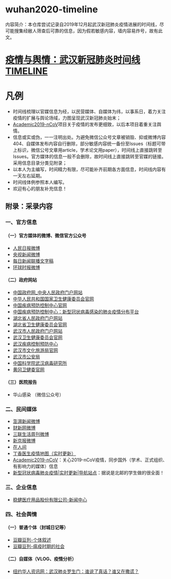 wuhan2020-timeline
====================
内容简介：本仓库尝试记录自2019年12月起武汉新冠肺炎疫情进展的时间线，尽可能搜集经敝人筛查后可靠的信息，因为假若敏感内容，墙内容易炸号，故有此文。<br>

[疫情与舆情：武汉新冠肺炎时间线TIMELINE](https://github.com/Pratitya/wuhan2020-timeline/blob/master/%E6%97%B6%E9%97%B4%E7%BA%BFTIMELINE.md)
===========================================================

凡例
====
*  时间线梳理以官媒信息为经，以民营媒体、自媒体为纬，以事系日，着力关注疫情的扩展与舆论场域，力图呈现武汉新冠肺炎始末；
*  [Academic2019-nCoV](https://github.com/Academic-nCoV/2019-nCoV/wiki)项目关于疫情的发布更细致，以后本项目着重关注舆情。
*  信息或实或伪，一一注明出处。为避免微信公众号文章被销毁、抑或微博内容404、自媒体发布内容自行删除，部分敏感内容统一备份至Issues（标题可带上标识，微信公号文章用article，学术论文用paper），时间线上直接跳转至Issues。官方媒体的信息一般不会删除，故时间线上直接跳转至官媒的链接。采用信息目录分类见附录；
*  以本人为主编写，时间精力有限，尽可能补齐前期各方面信息，时间线内容有一天左右延期。
*  时间线体例参照本人编写。
*  欢迎有心的朋友补充信息！

## 附录：采录内容
### 一、官方信息
#### （一）官方媒体的微博、微信官方公众号
* [人民日报微博](https://weibo.com/rmrb?topnav=1&wvr=6&topsug=1&is_hot=1)<br>
* [央视新闻微博](https://weibo.com/cctvxinwen)<br>
* [每日新闻联播文字稿](http://m.ab3.com.cn/)<br>
* [环球时报微博](https://weibo.com/huanqiushibaoguanwei?refer_flag=1001030103_&is_hot=1)<br>
#### （二）政府网站
* [中国政府网_中央人民政府门户网站](http://www.gov.cn/)<br>
* [中华人民共和国国家卫生健康委员会官网](http://www.nhc.gov.cn/)<br>
* [中国疾病预防控制中心官网](http://www.chinacdc.cn/)<br>
* [中国疾病预防控制中心：新型冠状病毒感染的肺炎疫情分布平台](http://2019ncov.chinacdc.cn/2019-nCoV/)<br>
* [湖北省人民政府门户网站](http://www.hubei.gov.cn/)<br>
* [湖北省卫生健康委员会官网](http://wjw.hubei.gov.cn/)<br>
* [武汉市人民政府门户网站](http://www.wuhan.gov.cn/)<br>
* [武汉卫生健康委员会官网](http://wjw.wuhan.gov.cn/)<br>
* [武汉疾病控制预防中心](http://www.whcdc.org/)
* [武汉市文化旅游局官网](http://wlj.wuhan.gov.cn/html/index.html)<br>
* [武汉市公安局](http://gaj.wuhan.gov.cn/jwgk/index.jhtml)
* [中国科学院武汉病毒研究所](http://www.whiov.ac.cn/xwdt_105286/zhxw/)
* [黄冈卫健委官网](http://wjw.hg.gov.cn/)
#### （三）医院报告
* 华山感染 （微信公众号）

### 二、民间媒体
* [澎湃新闻微博](https://weibo.com/thepapernewsapp)<br>
* [财新网微博](https://weibo.com/caixincn)<br>
* [三联生活周刊微博](https://weibo.com/lifeweek)<br>
* [新京报微博](https://weibo.com/xjb?is_hot=1)<br>
* [在人间](https://weibo.com/ifengweiguan)<br>
* [丁香医生疫情地图（实时更新）](https://3g.dxy.cn/newh5/view/pneumonia?scene=2&clicktime=1579582238&enterid=1579582238&from=timeline&isappinstalled=0)<br>
* [Academic2019-nCoV](https://github.com/Academic-nCoV/2019-nCoV?dt_platform=wechat_friends&dt_dapp=1)：关心2019-nCoV疫情，同步国外（学术、正式组织、有影响力的媒体）信息<br>
* [新型冠状病毒肺炎疫情|实时更新|导航站点](http://jiayou.beiyouren.cn/jiayou/)：据说是北邮的学生做的很全面！<br>

### 三、企业信息
* [稳健医疗用品股份有限公司-新闻中心](http://www.winnermedical.cn/cn/newslist.html)<br>

### 四、社会舆情
#### （一）普通个体（封城日记等）
* [豆瓣豆列-个体叙述](https://www.douban.com/doulist/122759092/)<br>
* [豆瓣豆列-瘟疫时期的社会](https://www.douban.com/doulist/122857988/)<br>
#### （二）自媒体（VLOG、疫情分析）
* [纽约华人资讯网：武汉肺炎罗生门：谁说了真话？谁又在撒谎？](https://github.com/Pratitya/wuhan2020-timeline/issues/40#issue-558506815)<br>
